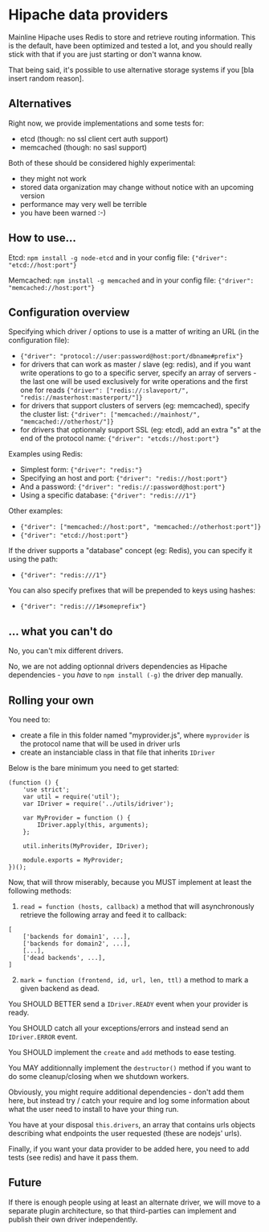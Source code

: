 Hipache data providers
======================

Mainline Hipache uses Redis to store and retrieve routing information.
This is the default, have been optimized and tested a lot, and you should really stick with that if you are just starting or don't wanna know.

That being said, it's possible to use alternative storage systems if you [bla insert random reason].

Alternatives
------------

Right now, we provide implementations and some tests for:

 * etcd (though: no ssl client cert auth support)
 * memcached (though: no sasl support)

Both of these should be considered highly experimental:

 * they might not work
 * stored data organization may change without notice with an upcoming version
 * performance may very well be terrible
 * you have been warned :-)


How to use...
-------------

Etcd: `npm install -g node-etcd` and in your config file: `{"driver": "etcd://host:port"}`

Memcached: `npm install -g memcached` and in your config file: `{"driver": "memcached://host:port"}`


Configuration overview
----------------------

Specifying which driver / options to use is a matter of writing an URL (in the configuration file):

 * `{"driver": "protocol://user:password@host:port/dbname#prefix"}`
 * for drivers that can work as master / slave (eg: redis), and if you want write operations to go to a specific server, specify an array of servers - the last one will be used exclusively for write operations and the first one for reads `{"driver": ["redis://:slaveport/", "redis://masterhost:masterport/"]}`
 * for drivers that support clusters of servers (eg: memcached), specify the cluster list: `{"driver": ["memcached://mainhost/", "memcached://otherhost/"]}`
 * for drivers that optionnaly support SSL (eg: etcd), add an extra "s" at the end of the protocol name: `{"driver": "etcds://host:port"}`

Examples using Redis:

 * Simplest form: `{"driver": "redis:"}`
 * Specifying an host and port: `{"driver": "redis://host:port"}`
 * And a password: `{"driver": "redis://:password@host:port"}`
 * Using a specific database: `{"driver": "redis:///1"}`

Other examples:

 * `{"driver": ["memcached://host:port", "memcached://otherhost:port"]}`
 * `{"driver": "etcd://host:port"}`

If the driver supports a "database" concept (eg: Redis), you can specify it using the path:

 * `{"driver": "redis:///1"}`

You can also specify prefixes that will be prepended to keys using hashes:
 * `{"driver": "redis:///1#someprefix"}`

... what you can't do
---------------------

No, you can't mix different drivers.

No, we are not adding optionnal drivers dependencies as Hipache dependencies - you *have* to `npm install (-g)` the driver dep manually.

Rolling your own
----------------

You need to:

 * create a file in this folder named "myprovider.js", where `myprovider` is the protocol name that will be used in driver urls
 * create an instanciable class in that file that inherits `IDriver`

Below is the bare minimum you need to get started:

```
(function () {
    'use strict';
    var util = require('util');
    var IDriver = require('../utils/idriver');

    var MyProvider = function () {
        IDriver.apply(this, arguments);
    };

    util.inherits(MyProvider, IDriver);

    module.exports = MyProvider;
})();

```

Now, that will throw miserably, because you MUST implement at least the following methods:

1. `read = function (hosts, callback)` a method that will asynchronously retrieve the following array and feed it to callback:

```
[
    ['backends for domain1', ...],
    ['backends for domain2', ...],
    [...],
    ['dead backends', ...],
]
```

2. `mark = function (frontend, id, url, len, ttl)` a method to mark a given backend as dead.

You SHOULD BETTER send a `IDriver.READY` event when your provider is ready.

You SHOULD catch all your exceptions/errors and instead send an `IDriver.ERROR` event.

You SHOULD implement the `create` and `add` methods to ease testing.

You MAY additionnally implement the `destructor()` method if you want to do some cleanup/closing when we shutdown workers.

Obviously, you might require additional dependencies - don't add them here, but instead try / catch your require and log some information about what the user need to install to have your thing run.

You have at your disposal `this.drivers`, an array that contains urls objects describing what endpoints the user requested (these are nodejs' urls).

Finally, if you want your data provider to be added here, you need to add tests (see redis) and have it pass them.


Future
------

If there is enough people using at least an alternate driver, we will move to a separate plugin architecture, so that third-parties can implement and publish their own driver independently.
